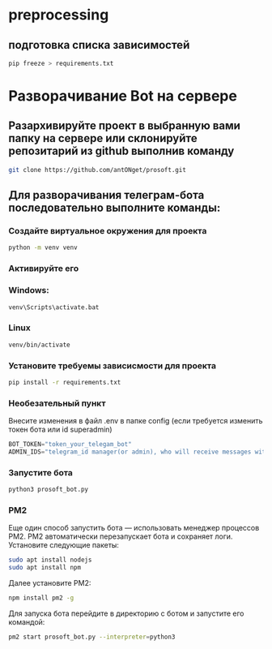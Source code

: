 # preprocessing
## подготовка списка зависимостей
```bash
pip freeze > requirements.txt
```

# Разворачивание Bot на сервере
## Разархивируйте проект в выбранную вами папку на сервере или склонируйте репозитарий из github выполнив команду
```bash
git clone https://github.com/antONget/prosoft.git
```
## Для разворачивания телеграм-бота последовательно выполните команды:
### Создайте виртуальное окружения для проекта
```bash
python -m venv venv
```
### Активируйте его
### Windows:
```bash
venv\Scripts\activate.bat
```
### Linux
```bash
venv/bin/activate
```
### Установите требуемы зависисмости для проекта
```bash 
pip install -r requirements.txt
```
### Необезательный пункт
Внесите изменения в файл .env в папке config (если требуется изменить токен бота или id superadmin)
```python 
BOT_TOKEN="token_your_telegam_bot"
ADMIN_IDS="telegram_id manager(or admin), who will receive messages with orders"
```
### Запустите бота
```bash 
python3 prosoft_bot.py 
```

### PM2
Еще один способ запустить бота — использовать менеджер процессов PM2. PM2 автоматически перезапускает бота и сохраняет логи.
Установите следующие пакеты:
```bash 
sudo apt install nodejs
sudo apt install npm
```
Далее установите PM2:
```bash 
npm install pm2 -g
```
Для запуска бота перейдите в директорию с ботом и запустите его командой:
```bash 
pm2 start prosoft_bot.py --interpreter=python3
```



